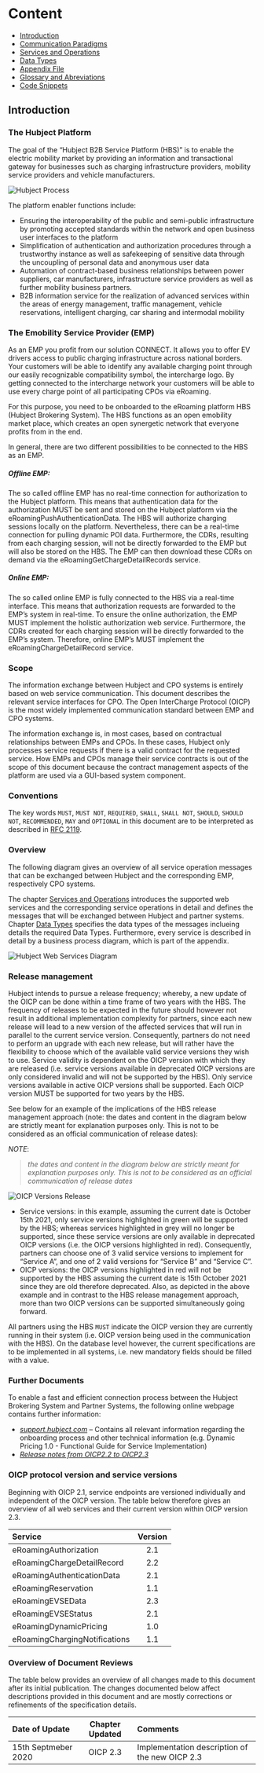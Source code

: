# Content



* [Introduction](#Introduction)
* [Communication Paradigms](01_EMP_Communication_Paradigms.asciidoc)
* [Services and Operations](02_EMP_Services_and_Operations.asciidoc)
* [Data Types](03_EMP_Data_Types.asciidoc)
* [Appendix File](04_Appendix.asciidoc)
* [Glossary and Abreviations](05_Glossary_and_Abreviations.asciidoc)
* [Code Snippets](06_EMP_Code_Snippets.asciidoc)

## Introduction

### The Hubject Platform

The goal of the “Hubject B2B Service Platform (HBS)” is to enable the electric mobility market by providing an information and transactional gateway for businesses such as charging infrastructure providers, mobility service providers and vehicle manufacturers.

![Hubject Process](images/hubject_1.jpg)

The platform enabler functions include: 

*	Ensuring the interoperability of the public and semi-public infrastructure by promoting accepted standards  within the network and open business user interfaces to the platform 
*	Simplification of authentication and authorization procedures through a trustworthy instance as well as safekeeping of sensitive data through the uncoupling of personal data and anonymous user data 
*	Automation of contract-based business relationships between power suppliers, car manufacturers, infrastructure service providers as well as further mobility business partners. 
*	B2B information service for the realization of advanced services within the areas of energy management, traffic management, vehicle reservations, intelligent charging, car sharing and intermodal mobility

### The Emobility Service Provider (EMP)
As an EMP you profit from our solution CONNECT. It allows you to offer EV drivers access to public charging infrastructure across national borders. Your customers will be able to identify any available charging point through our easily recognizable compatibility symbol, the intercharge logo. By getting connected to the intercharge network your customers will be able to use every charge point of all participating CPOs via eRoaming.

For this purpose, you need to be onboarded to the eRoaming platform HBS (Hubject Brokering System). The HBS functions as an open emobility market place, which creates an open synergetic network that everyone profits from in the end.

In general, there are two different possibilities to be connected to the HBS as an EMP.

##### Offline EMP: 
The so called offline EMP has no real-time connection for authorization to the Hubject platform. This means that authentication data for the authorization MUST be sent and stored on the Hubject platform via the eRoamingPushAuthenticationData. The HBS will authorize charging sessions locally on the platform. Nevertheless, there can be a real-time connection for pulling dynamic POI data. Furthermore, the CDRs, resulting from each charging session, will not be directly forwarded to the EMP but will also be stored on the HBS. The EMP can then download these CDRs on demand via the eRoamingGetChargeDetailRecords service.

##### Online EMP:
The so called online EMP is fully connected to the HBS via a real-time interface. This means that authorization requests are forwarded to the EMP’s system in real-time. To ensure the online authorization, the EMP MUST implement the holistic authorization web service. Furthermore, the CDRs created for each charging session will be directly forwarded to the EMP’s system. Therefore, online EMP’s MUST implement the eRoamingChargeDetailRecord service.
### Scope

The information exchange between Hubject and CPO systems is entirely based on web service communication. This document describes the relevant service interfaces for CPO. The Open InterCharge Protocol (OICP) is the most widely implemented communication standard between EMP and CPO systems.

The information exchange is, in most cases, based on contractual relationships between EMPs and CPOs. In these cases, Hubject only processes service requests if there is a valid contract for the requested service. How EMPs and CPOs manage their service contracts is out of the scope of this document because the contract management aspects of the platform are used via a GUI-based system component.

### Conventions

The key words `MUST`, `MUST NOT`, `REQUIRED`, `SHALL`, `SHALL NOT`, `SHOULD`, `SHOULD NOT`, `RECOMMENDED`, `MAY` and `OPTIONAL` in this document are to be interpreted as described in [RFC 2119](https://tools.ietf.org/html/rfc2119).  

### Overview

The following diagram gives an overview of all service operation messages that can be exchanged between Hubject and the corresponding EMP, respectively CPO systems.

The chapter [Services and Operations](02_EMP_Services_and_Operations.asciidoc) introduces the supported web services and the corresponding service operations in detail and defines the messages that will be exchanged between Hubject and partner systems. Chapter [Data Types](03_EMP_Data_Types.asciidoc) specifies the data types of the messages inclueing details the required Data Types. Furthermore, every service is described in detail by a business process diagram, which is part of the appendix.

![Hubject Web Services Diagram](images/web_services.png)

### Release management  

Hubject intends to pursue a release frequency; whereby, a new update of the OICP can be done within a time frame of two years with the HBS. The frequency of releases to be expected in the future should however not result in additional implementation complexity for partners, since each new release will lead to a new version of the affected services that will run in parallel to the current service version. Consequently, partners do not need to perform an upgrade with each new release, but will rather have the flexibility to choose which of the available valid service versions they wish to use. Service validity is dependent on the OICP version with which they are released (i.e. service versions available in deprecated OICP versions are only considered invalid and will not be supported by the HBS). Only service versions available in active OICP versions shall be supported. Each OICP version MUST be supported for two years by the HBS. 

See below for an example of the implications of the HBS release management approach (note: the dates and content in the diagram below are strictly meant for explanation purposes only. This is not to be considered as an official communication of release dates):

*NOTE*: 
>_the dates and content in the diagram below are strictly meant for explanation purposes only. This is not to be considered as an official communication of release dates_ 

![OICP Versions Release](images/oicp_version_release_example.png)

* Service versions: in this example, assuming the current date is October 15th 2021, only service versions highlighted in green will be supported by the HBS; whereas services highlighted in grey will no longer be supported, since these service versions are only available in deprecated OICP versions (i.e. the OICP versions highlighted in red). Consequently, partners can choose one of 3 valid service versions to implement for “Service A”, and one of 2 valid versions for “Service B” and “Service C”. 
* OICP versions: the OICP versions highlighted in red will not be supported by the HBS assuming the current date is 15th October 2021 since they are old therefore deprecated. Also, as depicted in the above example and in contrast to the HBS release management approach, more than two OICP versions can be supported simultaneously going forward.

All partners using the HBS `MUST` indicate the OICP version they are currently running in their system (i.e. OICP version being used in the communication with the HBS). On the database level however, the current specifications are to be implemented in all systems, i.e. new mandatory fields should be filled with a value.

### Further Documents

To enable a fast and efficient connection process between the Hubject Brokering System and Partner Systems, the following online webpage contains further information:

* [*support.hubject.com*](https://support.hubject.com/hc/en-us) – Contains all relevant information regarding the onboarding process and other technical information (e.g. Dynamic Pricing 1.0 - Functional Guide for Service Implementation)
* [*Release notes from OICP2.2 to OICP2.3*](https://github.com/oicp-moderator/OICP-2.3-Draft/blob/master/Realease_Notes.asciidoc)

### OICP protocol version and service versions

Beginning with OICP 2.1, service endpoints are versioned individually and independent of the OICP version. The table below therefore gives an overview of all web services and their current version within OICP version 2.3.  

|Service |Version     |
|:---|:---:|
|eRoamingAuthorization|2.1   |   
|eRoamingChargeDetailRecord|2.2   |
|eRoamingAuthenticationData|2.1   |
|eRoamingReservation|1.1   | 
|eRoamingEVSEData|2.3   | 
|eRoamingEVSEStatus|2.1  | 
|eRoamingDynamicPricing|1.0   | 
|eRoamingChargingNotifications|1.1  | 

### Overview of Document Reviews  

The table below provides an overview of all changes made to this document after its initial publication. The changes documented below affect descriptions provided in this document and are mostly corrections or refinements of the specification details.

|Date of Update |Chapter Updated     | Comments |
|:---|:---:|:---|
|15th Septmeber 2020|OICP 2.3   |   Implementation description of the new OICP 2.3  

